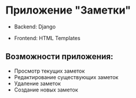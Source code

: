 # Приложение "Заметки" 

- Backend: Django
 
- Frontend: HTML Templates

## Возможности приложения:
- Просмотр текущих заметок
- Редактирование существующих заметок
- Удаление заметок
- Создание новых заметок
